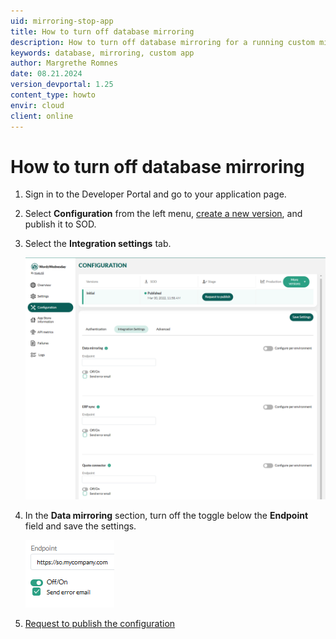 ```yaml
---
uid: mirroring-stop-app
title: How to turn off database mirroring
description: How to turn off database mirroring for a running custom mirror app
keywords: database, mirroring, custom app
author: Margrethe Romnes
date: 08.21.2024
version_devportal: 1.25
content_type: howto
envir: cloud
client: online
---
```


# How to turn off database mirroring

1. Sign in to the Developer Portal and go to your application page.

1. Select **Configuration** from the left menu, [create a new version][2], and publish it to SOD.

1. Select the **Integration settings** tab.

    ![Database mirroring configuration for application -screenshot][img1]

1. In the **Data mirroring** section, turn off the toggle below the **Endpoint** field and save the settings.

    ![Database mirroring toggle -screenshot][img2]

1. [Request to publish the configuration][1]

<!-- Referenced links -->
[1]: ../create-app/request-to-publish.md
[2]: ../create-app/versioning.md

<!-- Referenced images -->
[img1]: ../media/integration-settings.png
[img2]: media/endpoint-toggle.png
